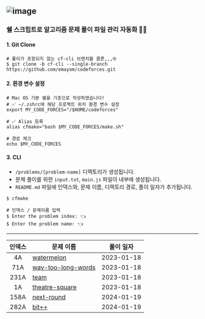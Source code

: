 <!-- Code Forces -->
![image](https://user-images.githubusercontent.com/49322948/159158565-ded8dc03-6676-496d-8496-1f9d05f3fb58.png) 
---
### 쉘 스크립트로 알고리즘 문제 풀이 파일 관리 자동화 :ok_woman: 
#### 1. Git Clone
```shell
# 풀이가 포함되지 않는 cf-cli 브랜치를 클론,,,🤓
$ git clone -b cf-cli --single-branch https://github.com/emayom/codeforces.git
```

#### 2. 환경 변수 설정
```shell 
# Mac OS 기본 쉘을 기준으로 작성하였습니다!
# ✅ ~/.zshrc에 해당 프로젝트 위치 환경 변수 설정
export MY_CODE_FORCES="/$HOME/codeforces"

# ✅ Alias 등록
alias cfmake="bash $MY_CODE_FORCES/make.sh"

# 경로 체크  
echo $MY_CODE_FORCES
```

#### 3. CLI 
- `/problems/[problem-name]` 디렉토리가 생성됩니다. 
- 문제 풀이를 위한 `input.txt`, `main.js` 파일이 내부에 생성됩니다. 
- `README.md` 파일에 인덱스와, 문제 이름, 디렉토리 경로, 풀이 일자가 추가됩니다. 

```shell
$ cfmake 

# 인덱스 / 문제이름 입력
$ Enter the problem index: 👈
$ Enter the problem name: 👈
```
---
| 인덱스 | 문제 이름 | 풀이 일자 |
|:-:|-|-|
| 4A | [watermelon](./problems/watermelon) | 2023-01-18 |
| 71A | [way-too-long-words](./problems/way-too-long-words)| 2023-01-18 |
| 231A | [team](./problems/team/) | 2023-01-18|
| 1A | [theatre-square](./problems/theatre-square/) | 2023-01-18 |
| 158A | [next-round](.//Users/emayom/codeforces/problems/next-round) | 2024-01-19 | 
| 282A | [bit++](.//Users/emayom/codeforces/problems/bit++) | 2024-01-19 | 
